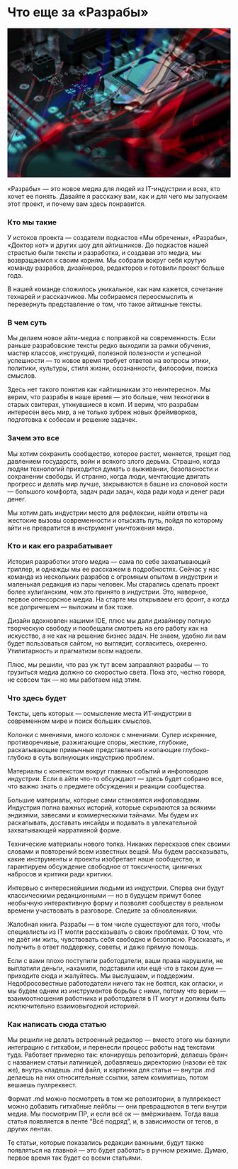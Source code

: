 # Что еще за «Разрабы»

![img](preview.jpg)

«Разрабы» — это новое медиа для людей из IT-индустрии и всех, кто хочет ее понять. Давайте я расскажу вам, как и для чего мы запускаем этот проект, и почему вам здесь понравится.

### Кто мы такие 

У истоков проекта — создатели подкастов «Мы обречены», «Разрабы», «Доктор кот» и других шоу для айтишников. До подкастов нашей страстью были тексты и разработка, и создавая это медиа, мы возвращаемся к своим корням. Мы собрали вокруг себя крутую команду разрабов, дизайнеров, редакторов и готовили проект больше года.

В нашей команде сложилось уникальное, как нам кажется, сочетание технарей и рассказчиков. Мы собираемся переосмыслить и перевернуть представление о том, что такое айтишные тексты.

### В чем суть

Мы делаем новое айти-медиа с поправкой на современность. Если раньше разрабовские тексты редко выходили за рамки обучения, мастер классов, инструкций, полезной полезности и успешной успешности — то новое время требует ответов на вопросы этики, политики, культуры, стиля жизни, осознанности, философии, поиска смыслов.

Здесь нет такого понятия как «айтишникам это неинтересно». Мы верим, что разрабы в наше время — это больше, чем техногики в старых свитерах, уткнувшиеся в комп. И верим, что разрабам интересен весь мир, а не только зубреж новых фреймворков, подготовка к собесам и решение задачек.

### Зачем это все

Мы хотим сохранить сообщество, которое растет, меняется, трещит под давлением государств, войн и всякого злого дерьма. Страшно, когда людям технологий приходится думать о выживании, безопасности и сохранении свободы. И странно, когда люди, мечтающие двигать прогресс и делать мир лучше, закрываются в башне из слоновой кости — большого комфорта, задач ради задач, кода ради кода и денег ради денег. 

Мы хотим дать индустрии место для рефлексии, найти ответы на жестокие вызовы современности и отыскать путь, пойдя по которому айти не превратится в инструмент уничтожения мира.

### Кто и как его разрабатывает

История разработки этого медиа — сама по себе захватывающий триллер, и однажды мы ее расскажем в подробностях. Сейчас у нас команда из нескольких разрабов с огромным опытом в индустрии и маленькая редакция из пары человек. Мы старались сделать проект более хулиганским, чем это принято в индустрии. Это, наверное, первое опенсорсное медиа. На старте мы открываем его фронт, а когда все допричешем — выложим и бэк тоже.

Дизайн вдохновлен нашими IDE, плюс мы дали дизайнеру полную творческую свободу и пообещали смотреть на его работу как на искусство, а не как на решение бизнес задач. Не знаем, удобно ли вам будет пользоваться сайтом, но выглядит, согласитесь, охеренно. Утилитарность и прагматизм всем надоели.

Плюс, мы решили, что раз уж тут всем заправляют разрабы — то грузиться медиа должно со скоростью света. Пока это, честно говоря, не совсем так — но мы работаем над этим.

### Что здесь будет

Тексты, цель которых — осмысление места ИТ-индустрии в современном мире и поиск больших смыслов.

Колонки с мнениями, много колонок с мнениями. Супер искренние, противоречивые, разжигающие споры, жесткие, глубокие, раскалывающие привычные представления и копающие глубоко-глубоко в суть волнующих индустрию проблем.

Материалы с контекстом вокруг главных событий и инфоповодов индустрии. Если в айти что-то обсуждают — здесь будет собрано все, что важно знать о предмете обсуждения и реакции сообщества.

Большие материалы, которые сами становятся инфоповодами. Индустрия полна важных историй, которые скрываются за всякими эндиэями, завесами и коммерческими тайнами. Мы будем их раскапывать, доставать инсайды и подавать в увлекательной захватывающей нарративной форме.

Технические материалы нового толка. Никаких пересказов спек своими словами и повторений всем известных вещей. Мы будем рассказывать, какие инструменты и проекты изобретает наше сообщество, и гарантируем обсуждение свободное от токсичности, циничных набросов и критики ради критики. 

Интервью с интереснейшими людьми из индустрии. Сперва они будут классическими редакционными — но в будущем примут более необычную интерактивную форму и позволят сообществу в реальном времени участвовать в разговоре. Следите за обновлениями.

Жалобная книга. Разрабы — в том числе существуют для того, чтобы специалисты из IT могли рассказывать о своих проблемах. О том, что не даёт им жить, чувствовать себя свободно и безопасно. Рассказать, и получить в ответ поддержку, советы, и даже прямую помощь.

Если с вами плохо поступили работодатели, ваши права нарушили, не выплатили деньги, нахамили, подставили или ещё что в таком духе — приходите сюда и жалуйтесь. Мы выслушаем, и поддержим. Недобросовестные работодатели ничего так не боятся, как огласки, и мы будем одним из инструментов борьбы с ними, потому что верим — взаимоотношения работника и работодателя в IT могут и должны быть исключительно взаимовыгодной историей.

### Как написать сюда статью

Мы решили не делать встроенный редактор — вместо этого мы бахнули интеграцию с гитхабом, и перенесли процесс работы над текстами туда. Работает примерно так: клонируешь репозиторий, делаешь бранч с названием статьи латиницей, добавляешь директорию (назови её так же), внутрь кладешь .md файл, и картинки для статьи — внутри .md делаешь на них относительные ссылки, затем коммитишь, потом вешаешь пуллреквест.

Формат .md можно посмотреть в том же репозитории, в пуллреквест можно добавить гитхабные лейблы — они превращаются в теги внутри медиа. Мы посмотрим ПР, и если всё ок — вмёрживаем. Тогда ваша статья появляется в ленте “Всё подряд”, и, в зависимости от тегов, в других лентах.

Те статьи, которые показались редакции важными, будут также появляться на главной — это будет работать в ручном режиме. Думаю, первое время так будет со всеми статьями.
